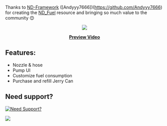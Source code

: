
Thanks to [ND-Framework](https://github.com/ND-Framework) ([Andyyy7666])(https://github.com/Andyyy7666) for creating the [ND_Fuel](https://github.com/ND-Framework/ND_Fuel) resource and bringing so much value to the community 😊

<p align="center">
  <img src="https://user-images.githubusercontent.com/86536434/193705940-4a974196-6135-4950-b068-9f4de8e9d2f5.png" />
</p>
<p align='center'><b><a href="https://youtu.be/3YGlEahLZKY">Preview Video</a></b>

## Features:
* Nozzle & hose
* Pump UI
* Customize fuel consumption
* Purchase and refill Jerry Can

## Need support?
[![Need Support?](https://user-images.githubusercontent.com/86536434/147299047-73691b78-2690-4786-b58b-27d24e48a0d2.png)](https://discord.gg/Z9Mxu72zZ6)

<a href="https://youtu.be/3YGlEahLZKY"><img src="https://forum.cfx.re/uploads/default/original/4X/d/5/b/d5baf97a1adb1bcd992d457ad36a37c739de7d7c.jpeg" /></a>

